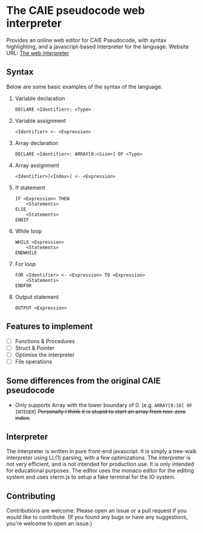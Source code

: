 # The CAIE pseudocode web interpreter

Provides an online web editor for CAIE Pseudocode, with syntax highlighting, and a javascript-based interpreter for the language.
Website URL: [The web interpreter](https://ulweb.club)

## Syntax
Below are some basic examples of the syntax of the language.
1. Variable declaration
    ```
    DECLARE <Identifier>: <Type>
    ```
2. Variable assignment
    ```
    <Identifier> <- <Expression>
    ```
3. Array declaration
    ```
    DECLARE <Identifier>: ARRAY[0:<Size>] OF <Type>
    ```
4. Array assignment
    ```
    <Identifier>[<Index>] <- <Expression>
    ```
5. If statement
    ```
    IF <Expression> THEN
        <Statements>
    ELSE
        <Statements>
    ENDIF
    ```
6. While loop
    ```
    WHILE <Expression>
        <Statements>
    ENDWHILE
    ```
7. For loop
    ```
    FOR <Identifier> <- <Expression> TO <Expression>
        <Statements>
    ENDFOR
    ```
8. Output statement
    ```
    OUTPUT <Expression>
    ```

## Features to implement
- [ ] Functions & Procedures
- [ ] Struct & Pointer
- [ ] Optimise the interpreter
- [ ] File operations

## Some differences from the original CAIE pseudocode
- Only supports Array with the lower boundary of 0. (e.g. `ARRAY[0:10] OF INTEGER`) ~~Personally I think it is stupid to start an array from non-zero index.~~

## Interpreter
The interpreter is written in pure front-end javascript. It is simply a tree-walk interpreter using LL(1) parsing, with a few optimizations. The interpreter is not very efficient, and is not intended for production use. It is only intended for educational purposes.
The editor uses the monaco editor for the editing system and uses xterm.js to setup a fake terminal for the IO system.

## Contributing
Contributions are welcome. Please open an issue or a pull request if you would like to contribute.
(If you found any bugs or have any suggestions, you're welcome to open an issue.)